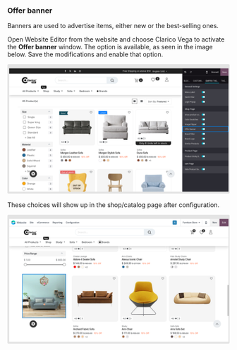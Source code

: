 
### Offer banner



Banners are used to advertise items, either new or the best-selling ones.


Open Website Editor from the website and choose Clarico Vega to activate the **Offer banner** window. The option  is available, as seen in the image below. Save the modifications and enable that option.


![](./images/obb1.png)

These choices will show up in the shop/catalog page after configuration.


![](./images/obb2.png)



